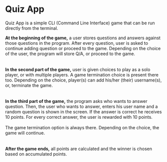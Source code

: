 # Quiz App
Quiz App is a simple CLI (Command Line Interface) game that can be run directly from the terminal.
<p>
  <b>At the beginning of the game,</b> a user stores questions and answers against those questions in the program. After every question, user is asked to continue adding question or proceed to the game. Depending on the choice of the user, the program will store Q/A, or proceed to the game. 
  <br>
  <br>
  <br>
  <b>In the second part of the game,</b> user is given choices to play as a solo player, or with multiple players. A game termination choice is present there too. Depending on the choice, player(s) can add his/her (their) username(s), or, terminate the game.
  <br>
  <br>
  <br>
  <b>In the third part of the game,</b> the program asks who wants to answer question. Then, the user who wants to answer, enters his user name and a random question is shown in the screen. If the answer is correct he receives 10 points. For every correct answer, the user is rewarded with 10 points. 
  <br><br>
  The game termination option is always there. Depending on the choice, the game will continue. 
  <br>
  <br>
  <br>
  <b>After the game ends,</b> all points are calculated and the winner is chosen based on accumulated points.
</p>
